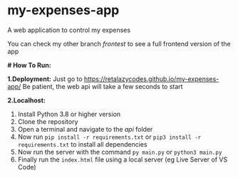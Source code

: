 # my-expenses-app
A web application to control my expenses

You can check my other branch *frontest* to see a full frontend version of the app

**# How To Run:**

**1.Deployment:**
Just go to https://retalazycodes.github.io/my-expenses-app/
Be patient, the web api will take a few seconds to start 

**2.Localhost:**
1. Install Python 3.8 or higher version
2. Clone the repository
3. Open a terminal and navigate to the *api* folder
4. Now run `pip install -r requirements.txt` or 
`pip3 install -r requirements.txt` to install all dependencies
5. Now run the server with the command `py main.py` or `python3 main.py`
6. Finally run the `index.html` file using a local server (eg Live Server of VS Code)